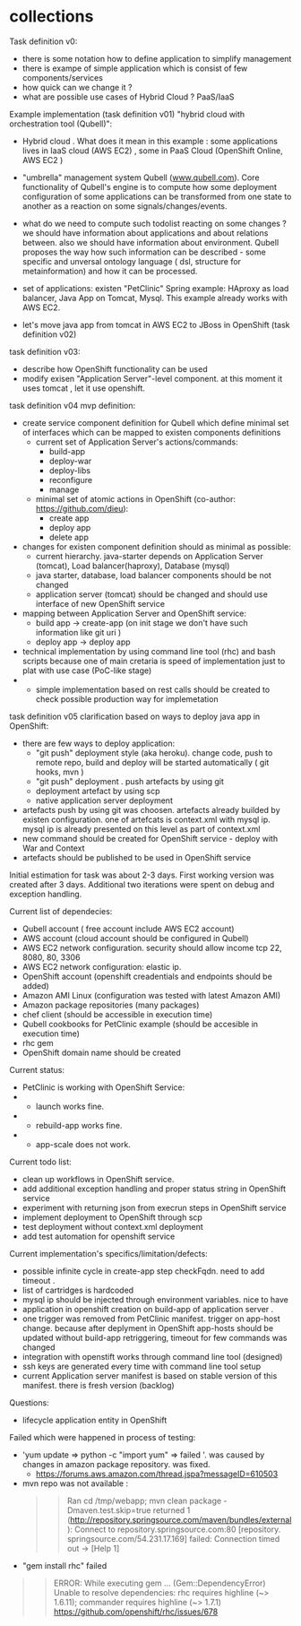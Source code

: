 # collections


Task definition v0:
- there is some notation how to define application to simplify management
- there is exampe of simple application which is consist of few components/services
- how quick can we change it ?
- what are possible use cases of Hybrid Cloud ? PaaS/IaaS  


Example implementation (task definition v01) "hybrid cloud with orchestration tool (Qubell)":  

- Hybrid cloud . What does it mean in this  example : some applications lives in IaaS cloud (AWS EC2) , some in PaaS Cloud (OpenShift Online, AWS EC2 )

- "umbrella" management system Qubell (www.qubell.com). Core functionality of Qubell's engine is to compute how some deployment configuration of some applications can be transformed from one state to another as a reaction on some signals/changes/events. 
- what do we need to compute such todolist reacting on some changes ?
we should have information about applications and about relations between. also we should have information about environment. 
Qubell proposes the way how such information can be described - some specific and unversal ontology language ( dsl, structure for metainformation) and how it can be processed. 

- set of applications: existen  "PetClinic" Spring example: HAproxy as load balancer, Java App on Tomcat, Mysql. This example already works with AWS EC2.
- let's move java app from tomcat in AWS EC2 to JBoss in OpenShift (task definition v02)

task definition v03:
- describe how  OpenShift functionality can be used
- modify exisen "Application Server"-level component. at this moment it uses tomcat , let it use openshift. 


task definition v04 mvp definition:
- create service component definition for Qubell which define minimal set of interfaces which can be mapped to existen components definitions
  - current set of Application Server's actions/commands: 
    - build-app 
    - deploy-war
    - deploy-libs
    - reconfigure
    - manage 
  - minimal set of atomic actions in OpenShift (co-author: https://github.com/dieu): 
    - create app
    - deploy app
    - delete app
- changes for existen component definition should as minimal as possible:
  - current hierarchy. java-starter depends on Application Server (tomcat), Load balancer(haproxy), Database (mysql)
  - java starter, database, load balancer components should be not changed
  - application server (tomcat) should be changed and should use interface of new OpenShift service
- mapping between Application Server and OpenShift service:
  - build app -> create-app (on init stage we don't have such information like git uri )
  - deploy app -> deploy app
- technical implementation by using command line tool (rhc) and bash scripts because one of main cretaria is speed of implementation just to plat with use case (PoC-like stage)
- - simple implementation based on rest calls should be created to check possible production way for implemetation

task definition v05 clarification based on ways to deploy java app in OpenShift:
- there are few ways to deploy application:
   - "git push" deployment style (aka heroku). change code, push to remote repo, build and deploy will be started automatically ( git hooks, mvn )
   - "git push" deployment . push artefacts by using git 
   - deployment artefact by using scp
   - native application server deployment 
- artefacts push by using git was choosen. artefacts already builded by existen configuration. one of artefcats is context.xml with mysql ip. mysql ip is already presented on this level as part of context.xml
- new command should be created for OpenShift service - deploy with War and Context
- artefacts should be published to be used in OpenShift service

Initial estimation for task was about 2-3 days. First working version was created after 3 days. Additional two iterations were spent on debug and exception handling. 


Current list of dependecies:
- Qubell account ( free account include AWS EC2 account)
- AWS account (cloud account should be configured in Qubell)
- AWS EC2 network configuration. security should allow income tcp 22, 8080, 80, 3306
- AWS EC2 network configuration: elastic ip.
- OpenShift account (openshift creadentials and endpoints should be added)
- Amazon AMI Linux (configuration was tested with latest Amazon AMI)
- Amazon package repositories (many packages)
- chef client (should be accessible in execution time)
- Qubell cookbooks for PetClinic example (should be accesible in execution time)
- rhc gem 
- OpenShift domain name should be created

Current status:
- PetClinic is working with OpenShift Service:
- -  launch works fine.
- -  rebuild-app works fine.
- -  app-scale does not work.


Current todo list:
- clean up workflows in OpenShift service.
- add additional exception handling and proper status string in OpenShift service
- experiment with returning json from execrun steps in OpenShift service
- implement deployment to OpenShift through scp
- test deployment without context.xml deployment
- add test automation for openshift service
 
Current implementation's specifics/limitation/defects:
- possible infinite cycle in create-app step checkFqdn. need to add timeout . 
- list of cartridges is hardcoded
- mysql ip  should be injected through environment variables. nice to have
- application in openshift creation on build-app of application server .
- one trigger was removed from PetClinic manifest.  trigger on app-host change. because after deplyment in OpenShift app-hosts should be updated without build-app retriggering, timeout for few commands was changed
- integration with openstift works through command line tool (designed)
- ssh keys are generated every time with command line tool setup
- current Application server manifest is based on stable version of
this manifest. there is fresh version (backlog)

Questions:
- lifecycle application entity in OpenShift 


Failed which were happened in process of testing:
- 'yum update => python -c "import yum" => failed '. was caused by changes in amazon package repository. was fixed.
  - https://forums.aws.amazon.com/thread.jspa?messageID=610503
- mvn repo was not available :
  >> Ran cd /tmp/webapp; mvn clean package -Dmaven.test.skip=true returned 1
  >> (http://repository.springsource.com/maven/bundles/external): Connect to repository.springsource.com:80 [repository.
  >> springsource.com/54.231.17.169] failed: Connection timed out -> [Help 1]
-  "gem install rhc" failed
  >> ERROR:  While executing gem ... (Gem::DependencyError)
  >>    Unable to resolve dependencies: rhc requires highline (~> 1.6.11); commander requires highline (~> 1.7.1)
https://github.com/openshift/rhc/issues/678
